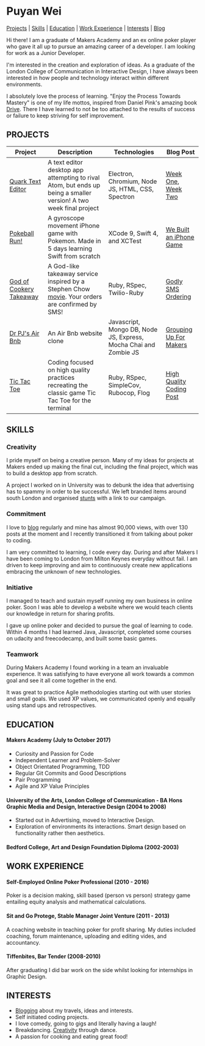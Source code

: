# Puyan Wei

[Projects](#projects) | [Skills](#skills) |  [Education](#eduction) | [Work Experience](#experience) | [Interests](#interests) | [Blog](https://thep-log.blogspot.co.uk/)

Hi there! I am a graduate of Makers Academy and an ex online poker player who gave it all up to pursue an amazing career of a developer. I am looking for work as a Junior Developer.

I'm interested in the creation and exploration of ideas. As a graduate of the London College of Communication in Interactive Design, I have always been interested in how people and technology interact within different environments.

I absolutely love the process of learning. "Enjoy the Process Towards Mastery" is one of my life mottos, inspired from Daniel Pink's amazing book [Drive](https://www.amazon.co.uk/Drive-Daniel-H-Pink/dp/184767769X/ref=sr_1_1?ie=UTF8&qid=1501344243&sr=8-1&keywords=daniel+pink+drive). There I have learned to not be too attached to the results of success or failure to keep striving for self improvement.

## PROJECTS
Project | Description | Technologies | Blog Post
------- | ----------- | ------------ | ------
[Quark Text Editor](https://github.com/puyanwei/quark-text-editor) | A text editor desktop app attempting to rival Atom, but ends up being a smaller version! A two week final project| Electron, Chromium, Node JS, HTML, CSS, Spectron | [Week One](https://thep-log.blogspot.co.uk/2017/10/makers-week-eleven-final-project-lets.html), [Week Two](https://thep-log.blogspot.co.uk/2017/10/makers-week-twelve-final-project-we.html)
[Pokeball Run!](https://github.com/puyanwei/pokeball) | A gyroscope movement iPhone game with Pokemon. Made in 5 days learning Swift from scratch| XCode 9, Swift 4, and XCTest | [We Built an iPhone Game](https://thep-log.blogspot.co.uk/2017/10/makers-week-nine-we-built-iphone-game.html)
[God of Cookery Takeaway](https://github.com/puyanwei/takeaway-challenge) | A God-like takeaway service inspired by a Stephen Chow [movie](https://en.wikipedia.org/wiki/The_God_of_Cookery). Your orders are confirmed by SMS! | Ruby, RSpec, Twilio-Ruby | [Godly SMS Ordering](https://thep-log.blogspot.co.uk/2017/08/makers-week-two-god-of-cookery-takeaway.html)
[Dr PJ's Air Bnb](https://github.com/puyanwei/DrPJsMakersBnB) | An Air Bnb website clone | Javascript, Mongo DB, Node JS, Express, Mocha Chai and Zombie JS | [Grouping Up For Makers](https://thep-log.blogspot.co.uk/2017/09/makers-week-six-grouping-up-for-makers.html)
[Tic Tac Toe](https://github.com/puyanwei/Tic-Tac-Toe) | Coding focused on high quality practices recreating the classic game Tic Tac Toe for the terminal | Ruby, RSpec, SimpleCov, Rubocop, Flog | [High Quality Coding Post](https://thep-log.blogspot.co.uk/2017/10/makers-week-ten-top-quality-code-innit.html)

## SKILLS

### Creativity

I pride myself on being a creative person. Many of my ideas for projects at Makers ended up making the final cut, including the final project, which was to build a desktop app from scratch.

A project I worked on in University was to debunk the idea that advertising has to spammy in order to be successful. We left branded items around south London and organised [stunts](https://www.youtube.com/watch?v=Ry-25_HDpWs) with a link to our campaign.

### Commitment

I love to [blog](https://thep-log.blogspot.co.uk/) regularly and mine has almost 90,000 views, with over 130 posts at the moment and I recently transitioned it from talking about poker to coding.

I am very committed to learning, I code every day. During and after Makers I have been coming to London from Milton Keynes everyday without fail. I am driven to keep improving and aim to continuously create new applications embracing the unknown of new technologies.

### Initiative

I managed to teach and sustain myself running my own business in online poker. Soon I was able to develop a website where we would teach clients our knowledge in return for sharing profits.

I gave up online poker and decided to pursue the goal of learning to code. Within 4 months I had learned Java, Javascript, completed some courses on udacity and freecodecamp, and built some basic games.

### Teamwork

During Makers Academy I found working in a team an invaluable experience. It was satisfying to have everyone all work towards a common goal and see it all come together in the end.

It was great to practice Agile methodologies starting out with user stories and small goals. We used XP values, we communicated openly and equally using stand ups and retrospectives.

## EDUCATION

#### Makers Academy (July to October 2017)
- Curiosity and Passion for Code
- Independent Learner and Problem-Solver
- Object Orientated Programming, TDD
- Regular Git Commits and Good Descriptions
- Pair Programming
- Agile and XP Value Principles

#### University of the Arts, London College of Communication - BA Hons Graphic Media and Design, Interactive Design (2004 to 2008)
- Started out in Advertising, moved to Interactive Design.
- Exploration of environments its interactions. Smart design based on functionality rather then aesthetics.

#### Bedford College, Art and Design Foundation Diploma (2002-2003)


## WORK EXPERIENCE

#### Self-Employed Online Poker Professional (2010 - 2016)
Poker is a decision making, skill based (person vs person) strategy game entailing equity analysis and mathematical calculations.

#### Sit and Go Protege, Stable Manager Joint Venture (2011 - 2013)
A coaching website in teaching poker for profit sharing. My duties included coaching, forum maintenance, uploading and editing vides, and accountancy.

#### Tiffenbites, Bar Tender (2008-2010)
After graduating I did bar work on the side whilst looking for internships in Graphic Design.

## INTERESTS
- [Blogging](https://thep-log.blogspot.co.uk/) about my travels, ideas and interests.
- Self initiated coding projects.
- I love comedy, going to gigs and literally having a laugh!
- Breakdancing. [Creativity](https://youtu.be/5c1s1Sqznq8) through dance.
- A passion for cooking and eating great food!

